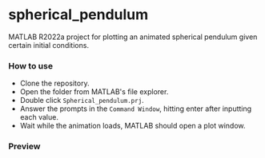 # spherical_pendulum
MATLAB R2022a project for plotting an animated spherical pendulum given 
certain initial conditions.

### How to use
* Clone the repository.
* Open the folder from MATLAB's file explorer.
* Double click `Spherical_pendulum.prj`.
* Answer the prompts in the `Command Window`, hitting enter after 
inputting each value.
* Wait while the animation loads, MATLAB should open a plot window.

### Preview